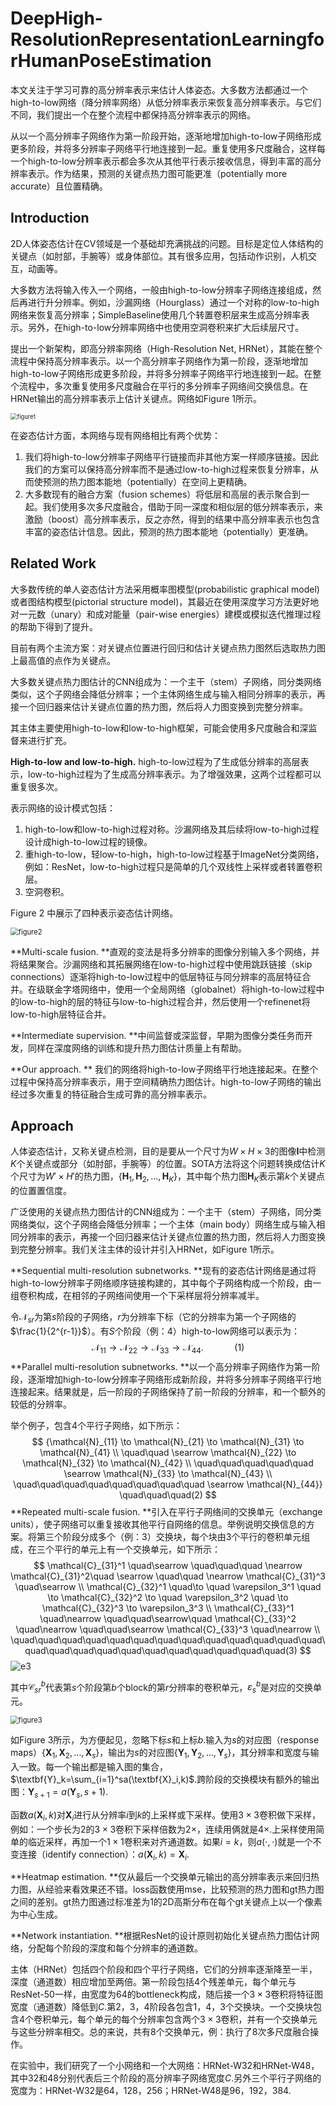 # DeepHigh-ResolutionRepresentationLearningforHumanPoseEstimation

本文关注于学习可靠的高分辨率表示来估计人体姿态。大多数方法都通过一个high-to-low网络（降分辨率网络）从低分辨率表示来恢复高分辨率表示。与它们不同，我们提出一个在整个流程中都保持高分辨率表示的网络。

从以一个高分辨率子网络作为第一阶段开始，逐渐地增加high-to-low子网络形成更多阶段，并将多分辨率子网络平行地连接到一起。重复使用多尺度融合，这样每一个high-to-low分辨率表示都会多次从其他平行表示接收信息，得到丰富的高分辨率表示。作为结果，预测的关键点热力图可能更准（potentially more accurate）且位置精确。



## Introduction

2D人体姿态估计在CV领域是一个基础却充满挑战的问题。目标是定位人体结构的关键点（如肘部，手腕等）或身体部位。其有很多应用，包括动作识别，人机交互，动画等。

大多数方法将输入传入一个网络，一般由high-to-low分辨率子网络连接组成，然后再进行升分辨率。例如，沙漏网络（Hourglass）通过一个对称的low-to-high网络来恢复高分辨率；SimpleBaseline使用几个转置卷积层来生成高分辨率表示。另外，在high-to-low分辨率网络中也使用空洞卷积来扩大后续层尺寸。

提出一个新架构，即高分辨率网络（High-Resolution Net, HRNet），其能在整个流程中保持高分辨率表示。以一个高分辨率子网络作为第一阶段，逐渐地增加high-to-low子网络形成更多阶段，并将多分辨率子网络平行地连接到一起。在整个流程中，多次重复使用多尺度融合在平行的多分辨率子网络间交换信息。在HRNet输出的高分辨率表示上估计关键点。网络如Figure 1所示。

<img src="1.png" alt="figure1" title="Figure 1" style="zoom:67%;" />

在姿态估计方面，本网络与现有网络相比有两个优势：

1. 我们将high-to-low分辨率子网络平行链接而非其他方案一样顺序链接。因此我们的方案可以保持高分辨率而不是通过low-to-high过程来恢复分辨率，从而使预测的热力图本能地（potentially）在空间上更精确。
2. 大多数现有的融合方案（fusion schemes）将低层和高层的表示聚合到一起。我们使用多次多尺度融合，借助于同一深度和相似层的低分辨率表示，来激励（boost）高分辨率表示，反之亦然，得到的结果中高分辨率表示也包含丰富的姿态估计信息。因此，预测的热力图本能地（potentially）更准确。



## Related Work

大多数传统的单人姿态估计方法采用概率图模型(probabilistic graphical model)或者图结构模型(pictorial structure model)，其最近在使用深度学习方法更好地对一元数（unary）和成对能量（pair-wise energies）建模或模拟迭代推理过程的帮助下得到了提升。

目前有两个主流方案：对关键点位置进行回归和估计关键点热力图然后选取热力图上最高值的点作为关键点。

大多数关键点热力图估计的CNN组成为：一个主干（stem）子网络，同分类网络类似，这个子网络会降低分辨率；一个主体网络生成与输入相同分辨率的表示，再接一个回归器来估计关键点位置的热力图，然后将人力图变换到完整分辨率。

其主体主要使用high-to-low和low-to-high框架，可能会使用多尺度融合和深监督来进行扩充。

**High-to-low and low-to-high.** high-to-low过程为了生成低分辨率的高层表示，low-to-high过程为了生成高分辨率表示。为了增强效果，这两个过程都可以重复很多次。

表示网络的设计模式包括：

1. high-to-low和low-to-high过程对称。沙漏网络及其后续将low-to-high过程设计成high-to-low过程的镜像。
2. 重high-to-low，轻low-to-high，high-to-low过程基于ImageNet分类网络，例如：ResNet，low-to-high过程只是简单的几个双线性上采样或者转置卷积层。
3. 空洞卷积。

Figure 2 中展示了四种表示姿态估计网络。

<img src="2.png" alt="figure2" title="Figure 2" style="zoom:80%;" />

**Multi-scale fusion. **直观的变法是将多分辨率的图像分别输入多个网络，并将结果聚合。沙漏网络和其拓展网络在low-to-high过程中使用跳跃链接（skip connections）逐渐将high-to-low过程中的低层特征与同分辨率的高层特征合并。在级联金字塔网络中，使用一个全局网络（globalnet）将high-to-low过程中的low-to-high的层的特征与low-to-high过程合并，然后使用一个refinenet将low-to-high层特征合并。

**Intermediate supervision. **中间监督或深监督，早期为图像分类任务而开发，同样在深度网络的训练和提升热力图估计质量上有帮助。

**Our approach. ** 我们的网络将high-to-low子网络平行地连接起来。在整个过程中保持高分辨率表示，用于空间精确热力图估计。high-to-low子网络的输出经过多次重复的特征融合生成可靠的高分辨率表示。



## Approach

人体姿态估计，又称关键点检测，目的是要从一个尺寸为$W\times H\times3$的图像$\textbf{I}$中检测$K$个关键点或部分（如肘部，手腕等）的位置。SOTA方法将这个问题转换成估计$K$个尺寸为$W'\times H'$的热力图，$\{\textbf{H}_1, \textbf{H}_2,...,\textbf{H}_K\}$，其中每个热力图$\textbf{H}_K$表示第$k$个关键点的位置置信度。

广泛使用的关键点热力图估计的CNN组成为：一个主干（stem）子网络，同分类网络类似，这个子网络会降低分辨率；一个主体（main body）网络生成与输入相同分辨率的表示，再接一个回归器来估计关键点位置的热力图，然后将人力图变换到完整分辨率。我们关注主体的设计并引入HRNet，如Figure 1所示。

**Sequential multi-resolution subnetworks. **现有的姿态估计网络是通过将high-to-low分辨率子网络顺序链接构建的，其中每个子网络构成一个阶段，由一组卷积构成，在相邻的子网络间使用一个下采样层将分辨率减半。

令$\mathcal{N}_{sr}$为第$s$阶段的子网络，$r$为分辨率下标（它的分辨率为第一个子网络的$\frac{1}{2^{r-1}}$）。有$S$个阶段（例：4）high-to-low网络可以表示为：
$$
\mathcal{N}_{11} \to \mathcal{N}_{22} \to \mathcal{N}_{33} \to \mathcal{N}_{44}. \quad\quad\quad(1)
$$
**Parallel multi-resolution subnetworks. **以一个高分辨率子网络作为第一阶段，逐渐增加high-to-low分辨率子网络形成新阶段，并将多分辨率子网络平行地连接起来。结果就是，后一阶段的子网络保持了前一阶段的分辨率，和一个额外的较低的分辨率。

举个例子，包含4个平行子网络，如下所示：
$$
{\mathcal{N}_{11} \to \mathcal{N}_{21} \to \mathcal{N}_{31} \to \mathcal{N}_{41} \\
\quad\quad \searrow \mathcal{N}_{22} \to \mathcal{N}_{32} \to \mathcal{N}_{42} \\
\quad\quad\quad\quad\quad \searrow \mathcal{N}_{33} \to \mathcal{N}_{43} \\
\quad\quad\quad\quad\quad\quad\quad\quad \searrow \mathcal{N}_{44}} 
\quad\quad\quad(2)
$$
**Repeated multi-scale fusion. **引入在平行子网络间的交换单元（exchange units），使子网络可以重复接收其他平行自网络的信息。举例说明交换信息的方案。将第三个阶段分成多个（例：3）交换块，每个块由3个平行的卷积单元组成，在三个平行的单元上有一个交换单元，如下所示：
$$
\mathcal{C}_{31}^1 \quad\searrow \quad\quad\quad \nearrow \mathcal{C}_{31}^2\quad \searrow \quad\quad \nearrow \mathcal{C}_{31}^3 \quad\searrow \\
\mathcal{C}_{32}^1 \quad\to \quad \varepsilon_3^1 \quad \to \mathcal{C}_{32}^2 \to \quad \varepsilon_3^2 \quad \to \mathcal{C}_{32}^3 \to \varepsilon_3^3 \\
\mathcal{C}_{33}^1 \quad\nearrow \quad\quad\searrow\quad \mathcal{C}_{33}^2 \quad\nearrow \quad\quad\searrow \mathcal{C}_{33}^3 \quad\nearrow \\
\quad\quad\quad\quad\quad\quad\quad\quad\quad\quad\quad\quad\quad\quad\quad\quad\quad\quad\quad\quad\quad\quad\quad\quad(3)
$$
![e3](e3.png"E3")

其中$\mathcal{C}_{sr}^b$代表第$s$个阶段第$b$个block的第$r$分辨率的卷积单元，$\varepsilon_s^b$是对应的交换单元。

<img src="3.png" alt="figure3" title="Figure 3" style="zoom:80%;" />

如Figure 3所示，为方便起见，忽略下标$s$和上标$b$.输入为$s$的对应图（response maps）$\{\textbf{X}_1,\textbf{X}_2,...,\textbf{X}_s\}$，输出为$s$的对应图$\{\textbf{Y}_1,\textbf{Y}_2,...,\textbf{Y}_s\}$，其分辨率和宽度与输入一致。每一个输出都是输入图的集合，$\textbf{Y}_k=\sum_{i=1}^sa(\textbf{X}_i,k)$.跨阶段的交换模块有额外的输出图：$\textbf{Y}_{s+1}=a(\textbf{Y}_s, s+1)$.

函数$a(\textbf{X}_i,k)$对$\textbf{X}_i$进行从分辨率$i$到$k$的上采样或下采样。使用$3\times3$卷积做下采样，例如：一个步长为2的$3\times3$卷积下采样倍数为$2\times$，连续用俩就是$4\times$.上采样使用简单的临近采样，再加一个$1\times1$卷积来对齐通道数。如果$i=k$，则$a(\cdot,\cdot)$就是一个不变连接（identify connection）：$a(\textbf{X}_i,k)=\textbf{X}_i$.

**Heatmap estimation. **仅从最后一个交换单元输出的高分辨率表示来回归热力图，从经验来看效果还不错。loss函数使用mse，比较预测的热力图和gt热力图之间的差别。gt热力图通过标准差为1的2D高斯分布在每个gt关键点上以一个像素为中心生成。

**Network instantiation. **根据ResNet的设计原则初始化关键点热力图估计网络，分配每个阶段的深度和每个分辨率的通道数。

主体（HRNet）包括四个阶段和四个平行子网络，它们的分辨率逐渐降至一半，深度（通道数）相应增加至两倍。第一阶段包括4个残差单元，每个单元与ResNet-50一样，由宽度为64的bottleneck构成，随后接一个$3\times3$卷积将特征图宽度（通道数）降低到$C$.第2，3，4阶段各包含1，4，3个交换块。一个交换块包含4个卷积单元，每个单元的每个分辨率包含两个$3\times3$卷积，并有一个交换单元与这些分辨率相交。总的来说，共有8个交换单元，例：执行了8次多尺度融合操作。

在实验中，我们研究了一个小网络和一个大网络：HRNet-W32和HRNet-W48，其中32和48分别代表后三个阶段的高分辨率子网络宽度$C$.另外三个平行子网络的宽度为：HRNet-W32是64，128，256；HRNet-W48是96，192，384.